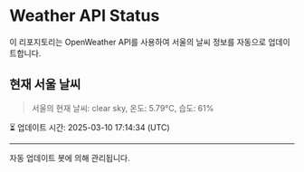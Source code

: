 
# Weather API Status

이 리포지토리는 OpenWeather API를 사용하여 서울의 날씨 정보를 자동으로 업데이트합니다.

## 현재 서울 날씨
> 서울의 현재 날씨: clear sky, 온도: 5.79°C, 습도: 61%

⏳ 업데이트 시간: 2025-03-10 17:14:34 (UTC)

---
자동 업데이트 봇에 의해 관리됩니다.

